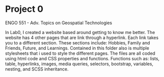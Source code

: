 # Project 0

ENGO 551 - Adv. Topics on Geospatial Technologies

In Lab0, I created a website based around getting to know me better. The website has 4 other pages that are link through a hyperlink. Each link takes you to a different section. These sections include: Hobbies, Family and Friends, Future, and Learnings. Contained in this folder also is multiple stylesheets that i used to style the different pages. The files are all coded using html code and CSS properties and functions. Functions such as: lists, table, hyperlinks, images, media queries, selectors, bootstrap, variables, nesting, and SCSS inheritance. 
